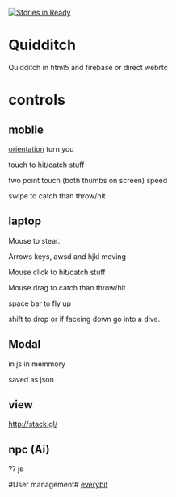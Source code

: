 [![Stories in Ready](https://badge.waffle.io/marcus7777/Quidditch.png?label=ready&title=Ready)](https://waffle.io/marcus7777/Quidditch)
# Quidditch
Quidditch in html5 and firebase or direct webrtc

# controls
## moblie
[orientation](http://www.html5rocks.com/en/tutorials/device/orientation/) turn you

touch to hit/catch stuff

two point touch (both thumbs on screen) speed

swipe to catch than throw/hit

## laptop

Mouse to stear.

Arrows keys, awsd and hjkl moving

Mouse click to hit/catch stuff

Mouse drag to catch than throw/hit

space bar to fly up

shift to drop or if faceing down go into a dive.

## Modal
in js in memmory 

saved as json

## view

http://stack.gl/

## npc (Ai)

?? js

#User management#
[everybit](https://www.everybit.com/)

